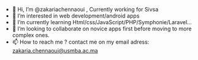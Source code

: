 - 👋 Hi, I’m @zakariachennaoui , Currently working for Sivsa 
- 👀 I’m interested in web development/android apps
- 🌱 I’m currently learning Html/css/JavaScript/PHP/Symphonie/Laravel...
- 💞️ I’m looking to collaborate on novice apps first before moving to more complex ones.
- 📫 How to reach me ? contact me on my email adress: zakaria.chennaoui@usmba.ac.ma

<!---
zakariachennaoui/zakariachennaoui is a ✨ special ✨ repository because its `README.md` (this file) appears on your GitHub profile.
You can click the Preview link to take a look at your changes.
--->
